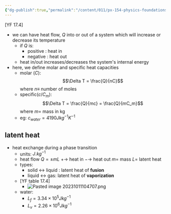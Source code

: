 ```yaml
---
{"dg-publish":true,"permalink":"/content/011/px-154-physics-foundations/px-154-b-thermal-physics/px-154-b3-heat-capacity/","created":"2024-11-25T10:50:32.000+00:00","updated":"2024-11-26T19:49:24.330+00:00"}
---
```


[YF 17.4]
- we can have heat flow, $Q$ into or out of a system which will increase or decrease its temperature
	- if $Q$ is:
		- positive : heat in
		- negative : heat out
	- heat in/out increases/decreases the system's internal energy
- here, we define molar and specific heat capacities
	- molar ($C$): 
	$$\Delta T = \frac{Q}{nC}$$
		where $n \equiv$ number of moles
	- specific($c/C_m$): 
	$$\Delta T = \frac{Q}{mc} = \frac{Q}{mC_m}$$
		where $m =$ mass in kg
	- eg:  $c_{water}=4190 Jkg^{-1}K^{-1}$
## latent heat
- heat exchange during a phase transition
	- units: $J.kg^{-1}$
	- heat flow $Q=\pm mL$ 
		$+ \to$ heat in
		$-\to$ heat out
		$m=$ mass
		$L=$ latent heat
	- types:
		- solid $\leftrightarrow$ liquid : latent heat of **fusion**
		- liquid $\leftrightarrow$ gas: latent heat of **vaporization**
	- [YF table 17.4]
		- ![Pasted image 20231011104707.png](/img/user/pics/Pasted%20image%2020231011104707.png)
	- water:
		- $L_{f}=3.34\times 10^{5} Jkg^{-1}$
		- $L_{v}=2.26\times 10^{6}Jkg^{-1}$
